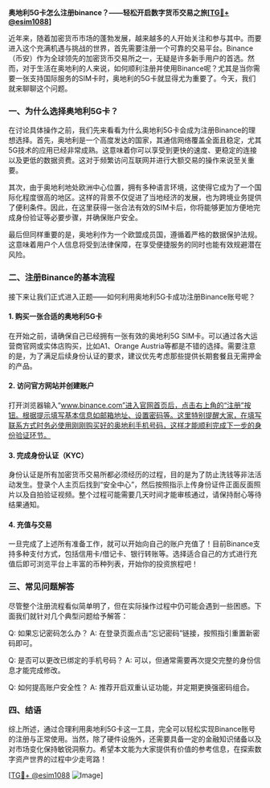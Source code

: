 **奥地利5G卡怎么注册binance？——轻松开启数字货币交易之旅[[TG💪+ @esim1088](https://t.me/s/esim1088)]**

近年来，随着加密货币市场的蓬勃发展，越来越多的人开始关注和参与其中。而要进入这个充满机遇与挑战的世界，首先需要注册一个可靠的交易平台。Binance（币安）作为全球领先的加密货币交易所之一，无疑是许多新手用户的首选。然而，对于生活在奥地利的人来说，如何顺利注册并使用Binance呢？尤其是当你需要一张支持国际服务的SIM卡时，奥地利的5G卡就显得尤为重要了。今天，我们就来聊聊这个问题。

### 一、为什么选择奥地利5G卡？

在讨论具体操作之前，我们先来看看为什么奥地利5G卡会成为注册Binance的理想选择。首先，奥地利是一个高度发达的国家，其通信网络覆盖全面且稳定，尤其5G技术的应用已经非常成熟。这意味着你可以享受到更快的速度、更稳定的连接以及更低的数据资费。这对于频繁访问互联网并进行大额交易的操作来说至关重要。

其次，由于奥地利地处欧洲中心位置，拥有多种语言环境，这使得它成为了一个国际化程度很高的地区。这样的背景不仅促进了当地经济的发展，也为跨境业务提供了便利条件。因此，在这里获得一张合法有效的SIM卡后，你将能够更加方便地完成身份验证等必要步骤，并确保账户安全。

最后但同样重要的是，奥地利作为一个欧盟成员国，遵循着严格的数据保护法规。这意味着用户个人信息将受到法律保障，在享受便捷服务的同时也能有效规避潜在风险。

### 二、注册Binance的基本流程

接下来让我们正式进入正题——如何利用奥地利5G卡成功注册Binance账号呢？

#### 1. 购买一张合适的奥地利5G卡

在开始之前，请确保自己已经拥有一张有效的奥地利5G SIM卡。可以通过各大运营商官网或实体店购买，比如A1、Orange Austria等都是不错的选择。需要注意的是，为了满足后续身份认证的要求，建议优先考虑那些提供长期套餐且无需押金的产品。

#### 2. 访问官方网站并创建账户

打开浏览器输入“www.binance.com”进入官网首页后，点击右上角的“注册”按钮。根据提示填写基本信息如邮箱地址、设置密码等。这里特别提醒大家，在填写联系方式时务必使用刚刚购买好的奥地利手机号码，这样才能顺利完成下一步的身份验证环节。

#### 3. 完成身份认证（KYC）

身份认证是所有加密货币交易所都必须经历的过程，目的是为了防止洗钱等非法活动发生。登录个人主页后找到“安全中心”，然后按照指示上传身份证件正面反面照片以及自拍验证视频。整个过程可能需要几天时间才能审核通过，请保持耐心等待结果通知。

#### 4. 充值与交易

一旦完成了上述所有准备工作，就可以开始向自己的账户充值了！目前Binance支持多种支付方式，包括信用卡/借记卡、银行转账等。选择适合自己的方式进行充值后即可浏览平台上丰富的币种列表，开始你的投资旅程吧！

### 三、常见问题解答

尽管整个注册流程看似简单明了，但在实际操作过程中仍可能会遇到一些困惑。下面我们就针对几个典型问题给予解答：

Q: 如果忘记密码怎么办？
A: 在登录页面点击“忘记密码”链接，按照指引重置新密码即可。

Q: 是否可以更改已绑定的手机号码？
A: 可以，但通常需要再次提交完整的身份信息才能完成修改。

Q: 如何提高账户安全性？
A: 推荐开启双重认证功能，并定期更换强密码组合。

### 四、结语

综上所述，通过合理利用奥地利5G卡这一工具，完全可以轻松实现Binance账号的注册与正常使用。当然，除了硬件设施外，还需要具备一定的金融知识储备以及对市场变化保持敏锐洞察力。希望本文能为大家提供有价值的参考信息，在探索数字资产世界的过程中少走弯路！

[[TG💪+ @esim1088](https://t.me/s/esim1088) ![Image](https://i.postimg.cc/4NQfJmqS/Snipaste-2025-05-13-00-14-12.png)]
